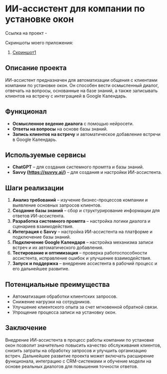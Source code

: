 # ИИ-ассистент для компании по установке окон

Ссылка на проект - 

Скриншоты моего приложения:
1. [Скриншот1](https://github.com/NB704/ai_assistent/blob/main/25%20%D1%84%D0%B5%D0%B2%D1%80%D0%B0%D0%BB%D1%8F%20.png?raw=true)



## Описание проекта
ИИ-ассистент предназначен для автоматизации общения с клиентами компании по установке окон. Он способен вести осмысленный диалог, отвечать на вопросы, основанные на базе знаний, а также записывать клиентов на встречу с интеграцией в Google Календарь.

## Функционал
- **Осмысленное ведение диалога** с помощью нейросети.
- **Ответы на вопросы** на основе базы знаний.
- **Запись клиентов на встречу** и автоматическое добавление встречи в Google Календарь.

## Используемые сервисы
- **ChatGPT** – для создания системного промпта и базы знаний.
- **Savvy (https://suvvy.ai/)** – для создания и настройки ИИ-ассистента.

## Шаги реализации
1. **Анализ требований** – изучение бизнес-процессов компании и выявление основных запросов клиентов.
2. **Создание базы знаний** – сбор и структурирование информации для ответов ИИ-ассистента.
3. **Разработка системного промпта** – настройка логики диалога и сценариев взаимодействия.
4. **Интеграция с Savvy** – настройка ИИ-ассистента на платформе и подключение базы знаний.
5. **Подключение Google Календаря** – настройка механизма записи встреч и их автоматического добавления.
6. **Тестирование и оптимизация** – проверка работоспособности ассистента, исправление ошибок и улучшение взаимодействия.
7. **Запуск и поддержка** – внедрение ассистента в рабочий процесс и его дальнейшее развитие.

## Потенциальные преимущества
- Автоматизация обработки клиентских запросов.
- Снижение нагрузки на сотрудников.
- Улучшение клиентского опыта за счет мгновенной обратной связи.
- Упрощение процесса записи на установку окон.

## Заключение
Внедрение ИИ-ассистента в процесс работы компании по установке окон позволит значительно повысить качество обслуживания клиентов, снизить затраты на обработку запросов и улучшить организацию встреч. Дальнейшее развитие проекта может включать расширение функционала, интеграцию с CRM-системами и обучение модели на основе реальных диалогов для повышения точности ответов.

